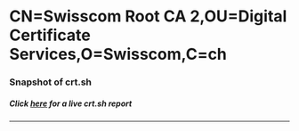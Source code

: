 # CN=Swisscom Root CA 2,OU=Digital Certificate Services,O=Swisscom,C=ch
### Snapshot of crt.sh
##### Click [here](https://crt.sh/?serial=D5FC4A7351C429AC13F182979870FBC0) for a live crt.sh report

---
